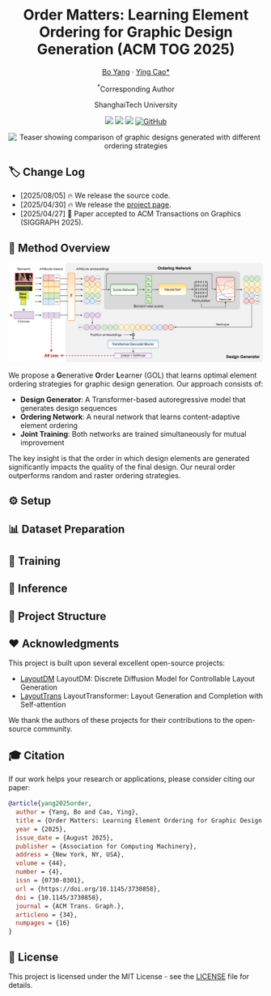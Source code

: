 <div align="center">
<h1>Order Matters: Learning Element Ordering for Graphic Design Generation (ACM TOG 2025)</h1>

[Bo Yang](https://borisyang326.github.io/) · [Ying Cao*](https://www.ying-cao.com/)

<sup>*</sup>Corresponding Author

ShanghaiTech University

<a href='https://dl.acm.org/doi/10.1145/3730858'><img src='https://img.shields.io/badge/Paper-PDF-red'></a>
<a href='https://borisyang326.github.io/ordermatters.html'><img src='https://img.shields.io/badge/Project-Page-green'></a>
<a href='https://github.com/borisyang326/OrderGOL'><img src='https://img.shields.io/badge/Github-Code-bb8a2e?logo=github'></a>
[![GitHub](https://img.shields.io/github/stars/borisyang326/OrderGOL?style=social)](https://github.com/borisyang326/OrderGOL)

</div>

<p align="center">
  <img src="assets/teaser_v5.jpg" alt="Teaser showing comparison of graphic designs generated with different ordering strategies">
</p>

## 🏷️ Change Log 

- [2025/08/05] 🔥 We release the source code.
- [2025/04/30] 🔥 We release the <a href='https://borisyang326.github.io/ordermatters.html'>project page</a>.
- [2025/04/27] 📄 Paper accepted to ACM Transactions on Graphics (SIGGRAPH 2025).

## 🔆 Method Overview

<p align="center">
  <img src="assets/full_pipe-v4.png" alt="GOL Framework Pipeline">
</p>

We propose a **G**enerative **O**rder **L**earner (GOL) that learns optimal element ordering strategies for graphic design generation. Our approach consists of:

- **Design Generator**: A Transformer-based autoregressive model that generates design sequences
- **Ordering Network**: A neural network that learns content-adaptive element ordering
- **Joint Training**: Both networks are trained simultaneously for mutual improvement

The key insight is that the order in which design elements are generated significantly impacts the quality of the final design. Our neural order outperforms random and raster ordering strategies.

## ⚙️ Setup

## 📊 Dataset Preparation

## 🚀 Training

## 🎯 Inference

## 📁 Project Structure

<!-- ```
OrderGOL/
├── configs/                 # Configuration files
├── data/                   # Dataset directory
├── checkpoints/            # Model checkpoints
├── src/                    # Source code
│   ├── models/            # Model implementations
│   ├── data/              # Data loading and preprocessing
│   ├── training/          # Training utilities
│   └── utils/             # Helper functions
├── scripts/               # Training and evaluation scripts
├── assets/                # Images and figures
├── requirements.txt       # Python dependencies
└── README.md             # This file
``` -->

## ❤️ Acknowledgments

This project is built upon several excellent open-source projects:
- [LayoutDM](https://github.com/CyberAgentAILab/layout-dm) LayoutDM: Discrete Diffusion Model for Controllable Layout Generation
- [LayoutTrans](https://github.com/kampta/DeepLayout) LayoutTransformer: Layout Generation and Completion with Self-attention

We thank the authors of these projects for their contributions to the open-source community.

## 🎓 Citation

If our work helps your research or applications, please consider citing our paper:

```bibtex
@article{yang2025order,
  author = {Yang, Bo and Cao, Ying},
  title = {Order Matters: Learning Element Ordering for Graphic Design Generation},
  year = {2025},
  issue_date = {August 2025},
  publisher = {Association for Computing Machinery},
  address = {New York, NY, USA},
  volume = {44},
  number = {4},
  issn = {0730-0301},
  url = {https://doi.org/10.1145/3730858},
  doi = {10.1145/3730858},
  journal = {ACM Trans. Graph.},
  articleno = {34},
  numpages = {16}
}
```

## 📄 License

This project is licensed under the MIT License - see the [LICENSE](LICENSE) file for details.
